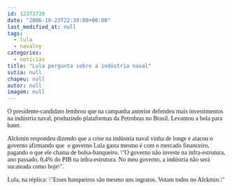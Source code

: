 ```yaml
---
id: 12373730
date: "2006-10-23T22:39:00+00:00"
last_modified_at: null
tags:
  - lula
  - navalny
categories:
  - noticias
title: "Lula pergunta sobre a indústria naval"
sutia: null
chapeu: null
autor: null
imagem: null
---
```

<p><P><FONT face=Verdana>O presidente-candidato lembrou que na campanha anterior defendeu mais investimentos na indústria naval, produzindo plataformas da Petrobras no Brasil. Levantou a bola para bater.</FONT></P></p>
<p><P><FONT face=Verdana>Alckmin respondeu dizendo que a crise na indústria naval vinha de longe e atacou o governo afirmando que&nbsp; o governo Lula gasta mesmo é com o mercado financeiro, pagando o que ele chama de bolsa-banqueiro. \"O governo não investe na infra-estrutura, ano passado, 0,4% do PIB na infra-estrutura. No meu governo, a indústria não será sucateada como hoje\".</FONT></P></p>
<p><P><FONT face=Verdana>Lula, na réplica: \"Esses banqueiros são mesmo uns ingratos. Votam todos no Alckmin.\"</FONT></P> </p>
